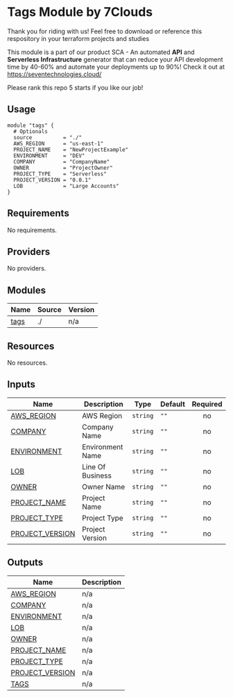 # Tags Module by 7Clouds
Thank you for riding with us! Feel free to download or reference this respository in your terraform projects and studies  

This module is a part of our product SCA - An automated __API__ and __Serverless Infrastructure__ generator that can reduce your API development time by 40-60% and automate your deployments up to 90%! Check it out at https://seventechnologies.cloud/

Please rank this repo 5 starts if you like our job!

## Usage

```hcl
module "tags" {
  # Optionals
  source          = "./"
  AWS_REGION      = "us-east-1"
  PROJECT_NAME    = "NewProjectExample"
  ENVIRONMENT     = "DEV"
  COMPANY         = "CompanyName"
  OWNER           = "ProjectOwner"
  PROJECT_TYPE    = "Serverless"
  PROJECT_VERSION = "0.0.1"
  LOB             = "Large Accounts"
}
```

<!-- BEGIN_TF_DOCS -->
## Requirements

No requirements.

## Providers

No providers.

## Modules
| Name | Source | Version |
|------|--------|---------|
| <a name="tags"></a> [tags](#tags) | ./ | n/a |

## Resources

No resources.

## Inputs

| Name | Description | Type | Default | Required |
|------|-------------|------|---------|:--------:|
| <a name="input_AWS_REGION"></a> [AWS\_REGION](#input\_AWS\_REGION) | AWS Region | `string` | `""` | no |
| <a name="input_COMPANY"></a> [COMPANY](#input\_COMPANY) | Company Name | `string` | `""` | no |
| <a name="input_ENVIRONMENT"></a> [ENVIRONMENT](#input\_ENVIRONMENT) | Environment Name | `string` | `""` | no |
| <a name="input_LOB"></a> [LOB](#input\_LOB) | Line Of Business | `string` | `""` | no |
| <a name="input_OWNER"></a> [OWNER](#input\_OWNER) | Owner Name | `string` | `""` | no |
| <a name="input_PROJECT_NAME"></a> [PROJECT\_NAME](#input\_PROJECT\_NAME) | Project Name | `string` | `""` | no |
| <a name="input_PROJECT_TYPE"></a> [PROJECT\_TYPE](#input\_PROJECT\_TYPE) | Project Type | `string` | `""` | no |
| <a name="input_PROJECT_VERSION"></a> [PROJECT\_VERSION](#input\_PROJECT\_VERSION) | Project Version | `string` | `""` | no |

## Outputs

| Name | Description |
|------|-------------|
| <a name="output_AWS_REGION"></a> [AWS\_REGION](#output\_AWS\_REGION) | n/a |
| <a name="output_COMPANY"></a> [COMPANY](#output\_COMPANY) | n/a |
| <a name="output_ENVIRONMENT"></a> [ENVIRONMENT](#output\_ENVIRONMENT) | n/a |
| <a name="output_LOB"></a> [LOB](#output\_LOB) | n/a |
| <a name="output_OWNER"></a> [OWNER](#output\_OWNER) | n/a |
| <a name="output_PROJECT_NAME"></a> [PROJECT\_NAME](#output\_PROJECT\_NAME) | n/a |
| <a name="output_PROJECT_TYPE"></a> [PROJECT\_TYPE](#output\_PROJECT\_TYPE) | n/a |
| <a name="output_PROJECT_VERSION"></a> [PROJECT\_VERSION](#output\_PROJECT\_VERSION) | n/a |
| <a name="output_TAGS"></a> [TAGS](#output\_TAGS) | n/a |
<!-- END_TF_DOCS -->
